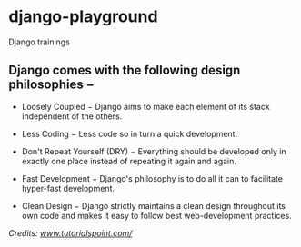 # django-playground
Django trainings
## Django comes with the following design philosophies −

 *   Loosely Coupled − Django aims to make each element of its stack independent of the others.

 *   Less Coding − Less code so in turn a quick development.

  *  Don't Repeat Yourself (DRY) − Everything should be developed only in exactly one place instead of repeating it again and again.

  *  Fast Development − Django's philosophy is to do all it can to facilitate hyper-fast development.

  *  Clean Design − Django strictly maintains a clean design throughout its own code and makes it easy to follow best web-development practices.

<i> Credits: www.tutorialspoint.com/ </i>